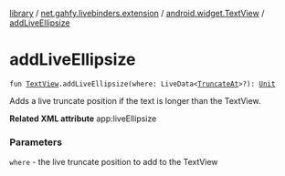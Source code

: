 [library](../../index.md) / [net.gahfy.livebinders.extension](../index.md) / [android.widget.TextView](index.md) / [addLiveEllipsize](./add-live-ellipsize.md)

# addLiveEllipsize

`fun `[`TextView`](https://developer.android.com/reference/android/widget/TextView.html)`.addLiveEllipsize(where: LiveData<`[`TruncateAt`](https://developer.android.com/reference/android/text/TextUtils/TruncateAt.html)`>?): `[`Unit`](https://kotlinlang.org/api/latest/jvm/stdlib/kotlin/-unit/index.html)

Adds a live truncate position if the text is longer than the TextView.

**Related XML attribute** app:liveEllipsize

### Parameters

`where` - the live truncate position to add to the TextView